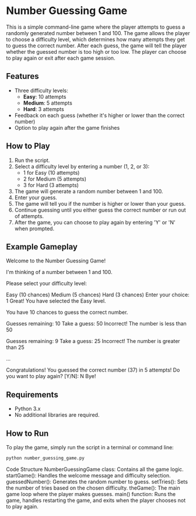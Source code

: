 # Number Guessing Game

This is a simple command-line game where the player attempts to guess a randomly generated number between 1 and 100. The game allows the player to choose a difficulty level, which determines how many attempts they get to guess the correct number. After each guess, the game will tell the player whether the guessed number is too high or too low. The player can choose to play again or exit after each game session.

## Features

- Three difficulty levels:
  - **Easy**: 10 attempts
  - **Medium**: 5 attempts
  - **Hard**: 3 attempts
- Feedback on each guess (whether it's higher or lower than the correct number)
- Option to play again after the game finishes

## How to Play

1. Run the script.
2. Select a difficulty level by entering a number (1, 2, or 3):
   - 1 for Easy (10 attempts)
   - 2 for Medium (5 attempts)
   - 3 for Hard (3 attempts)
3. The game will generate a random number between 1 and 100.
4. Enter your guess.
5. The game will tell you if the number is higher or lower than your guess.
6. Continue guessing until you either guess the correct number or run out of attempts.
7. After the game, you can choose to play again by entering 'Y' or 'N' when prompted.

## Example Gameplay

Welcome to the Number Guessing Game!

I'm thinking of a number between 1 and 100.

Please select your difficulty level:

Easy (10 chances)
Medium (5 chances)
Hard (3 chances)
Enter your choice: 1 Great! You have selected the Easy level.

You have 10 chances to guess the correct number.

Guesses remaining: 10 Take a guess: 50 Incorrect! The number is less than 50

Guesses remaining: 9 Take a guess: 25 Incorrect! The number is greater than 25

...

Congratulations! You guessed the correct number (37) in 5 attempts! Do you want to play again? [Y/N]: N Bye!


## Requirements

- Python 3.x
- No additional libraries are required.

## How to Run

To play the game, simply run the script in a terminal or command line:

```bash
python number_guessing_game.py
```

Code Structure
NumberGuessingGame class: Contains all the game logic.
startGame(): Handles the welcome message and difficulty selection.
guessedNumber(): Generates the random number to guess.
setTries(): Sets the number of tries based on the chosen difficulty.
theGame(): The main game loop where the player makes guesses.
main() function: Runs the game, handles restarting the game, and exits when the player chooses not to play again.

